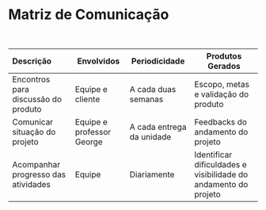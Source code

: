 # Matriz de Comunicação

<br>

| Descrição | Envolvidos | Periodicidade | Produtos Gerados |
| :-------- | ---------- | ------------- | --------------- |
| Encontros para discussão do produto | Equipe e cliente | A cada duas semanas | Escopo, metas e validação do produto |
| Comunicar situação do projeto | Equipe e professor George | A cada entrega da unidade | Feedbacks do andamento do projeto |
| Acompanhar progresso das atividades | Equipe | Diariamente | Identificar dificuldades e visibilidade do andamento do projeto | 
